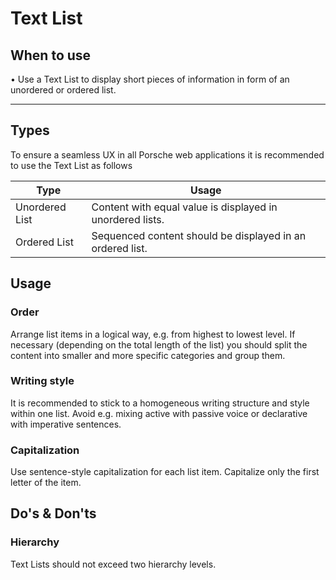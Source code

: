 # Text List

<TableOfContents></TableOfContents>

## When to use
  • Use a Text List to display short pieces of information in form of an unordered or ordered list.

---

## Types

To ensure a seamless UX in all Porsche web applications it is recommended to use the Text List as follows

| Type | Usage |
|----|----|
| Unordered List  | Content with equal value is displayed in unordered lists. |
| Ordered List  | Sequenced content should be displayed in an ordered list.|

## Usage

### Order
Arrange list items in a logical way, e.g. from  highest to lowest level. If necessary (depending on the total length of the list) you should split the content into smaller and more specific categories and group them. 

### Writing style
It is recommended to stick to a homogeneous writing structure and style within one list. Avoid e.g. mixing active with passive voice or declarative with imperative sentences. 

### Capitalization
Use sentence-style capitalization for each list item. Capitalize only the first letter of the item.

## Do's & Don'ts

### Hierarchy

Text Lists should not exceed two hierarchy levels.